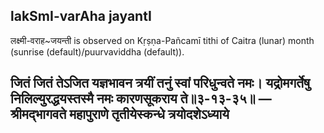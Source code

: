 ## lakSmI-varAha jayantI

लक्ष्मी-वराह~जयन्ती is observed on Kṛṣṇa-Pañcamī tithi of Caitra (lunar) month (sunrise (default)/puurvaviddha (default)).



जितं जितं तेऽजित यज्ञभावन त्रयीं तनुं स्वां परिधुन्वते नमः।
यद्रोमगर्तेषु निलिल्युरद्धयस्तस्मै नमः कारणसूकराय ते॥३-१३-३५॥
—श्रीमद्भागवते महापुराणे तृतीयेस्कन्धे त्रयोदशेऽध्याये
---
